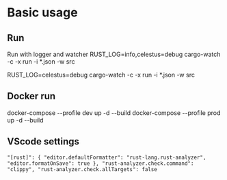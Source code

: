 # Basic usage

## Run

Run with logger and watcher
RUST_LOG=info,celestus=debug cargo-watch -c -x run -i *.json -w src

RUST_LOG=celestus=debug cargo-watch -c -x run -i *.json -w src

## Docker run

docker-compose --profile dev up -d --build
docker-compose --profile prod up -d --build

## VScode settings

  `
  "[rust]": {
    "editor.defaultFormatter": "rust-lang.rust-analyzer",
    "editor.formatOnSave": true
  },
  "rust-analyzer.check.command": "clippy",
  "rust-analyzer.check.allTargets": false
  `
